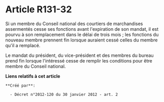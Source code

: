 # Article R131-32

Si un membre du Conseil national des courtiers de marchandises assermentés cesse ses fonctions avant l'expiration de son
mandat, il est pourvu à son remplacement dans le délai de trois mois ; les fonctions du nouveau membre prennent fin lorsque
auraient cessé celles du membre qu'il a remplacé. 

Le mandat du président, du vice-président et des membres du bureau prend fin lorsque l'intéressé cesse de remplir les
conditions pour être membre du Conseil national.

**Liens relatifs à cet article**

	**Créé par**:

	  - Décret n°2012-120 du 30 janvier 2012 - art. 2
